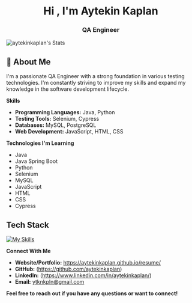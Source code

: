 <h1 align="center">Hi , I'm Aytekin Kaplan</h1>
<h3 align="center">QA Engineer</h3>

![aytekinkaplan's Stats](https://github-readme-stats.vercel.app/api?username=aytekinkaplan&theme=vue-dark&show_icons=true&hide_border=true&count_private=true)

## 🚀 About Me

I'm a passionate QA Engineer with a strong foundation in various testing technologies. I'm constantly striving to improve my skills and expand my knowledge in the software development lifecycle.

**Skills**

* **Programming Languages:** Java, Python
* **Testing Tools:** Selenium, Cypress
* **Databases:** MySQL, PostgreSQL
* **Web Development:** JavaScript, HTML, CSS

**Technologies I'm Learning**

* Java
* Java Spring Boot
* Python
* Selenium
* MySQL
* JavaScript
* HTML
* CSS
* Cypress

## Tech Stack
[![My Skills](https://skillicons.dev/icons?i=java,spring,py,ts,js,selenium,maven,mongodb,mysql,nodejs,aws,docker,git,github,githubactions,jenkins,gherkin,idea,pycharm,vscode,webstorm,postman)](https://skillicons.dev)


**Connect With Me**

* **Website/Portfolio:** https://aytekinkaplan.github.io/resume/
* **GitHub:**  (https://github.com/aytekinkaplan)
* **LinkedIn:** (https://www.linkedin.com/in/aytekinkaplan/)
* **Email:** ytknkpln@gmail.com

**Feel free to reach out if you have any questions or want to connect!**

